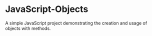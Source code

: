 # JavaScript-Objects
A simple JavaScript project demonstrating the creation and usage of objects with methods.
